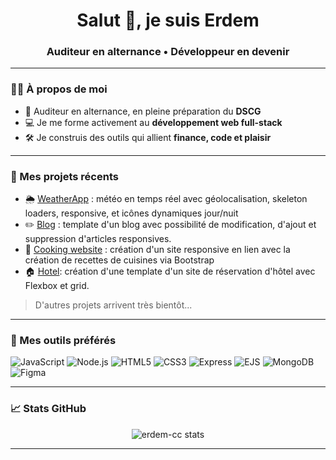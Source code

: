 <h1 align="center">Salut 👋, je suis Erdem</h1>
<h3 align="center">Auditeur en alternance • Développeur en devenir</h3>

---

### 👨‍💻 À propos de moi

- 🎯 Auditeur en alternance, en pleine préparation du **DSCG**
- 💻 Je me forme activement au **développement web full-stack**
- 🛠️ Je construis des outils qui allient **finance, code et plaisir**

---

### 🚀 Mes projets récents

- 🌦️ [WeatherApp](https://github.com/erdem-cc/weatherapp) : météo en temps réel avec géolocalisation, skeleton loaders, responsive, et icônes dynamiques jour/nuit
- ✏️ [Blog](https://github.com/erdem-cc/blog) : template d'un blog avec possibilité de modification, d'ajout et suppression d'articles responsives.
- 🍔 [Cooking website](https://github.com/erdem-cc/cooking) : création d'un site responsive en lien avec la création de recettes de cuisines via Bootstrap
- 🏠 [Hotel](https://github.com/erdem-cc/hotel): création d'une template d'un site de réservation d'hôtel avec Flexbox et grid.
> D'autres projets arrivent très bientôt...

---

### 🧰 Mes outils préférés

![JavaScript](https://img.shields.io/badge/-JavaScript-000?style=flat&logo=javascript)
![Node.js](https://img.shields.io/badge/-Node.js-000?style=flat&logo=node.js)
![HTML5](https://img.shields.io/badge/-HTML5-000?style=flat&logo=html5)
![CSS3](https://img.shields.io/badge/-CSS3-000?style=flat&logo=css3)
![Express](https://img.shields.io/badge/-Express-000?style=flat&logo=express)
![EJS](https://img.shields.io/badge/-EJS-000?style=flat&logo=ejs)
![MongoDB](https://img.shields.io/badge/-MongoDB-000?style=flat&logo=mongodb)
![Figma](https://img.shields.io/badge/-Figma-000?style=flat&logo=figma)

---

### 📈 Stats GitHub

<p align="center">
  <img src="https://github-readme-stats.vercel.app/api?username=erdem-cc&show_icons=true&theme=midnight-purple" alt="erdem-cc stats"/>
</p>

---
